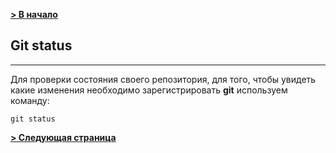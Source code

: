 [**> В начало**](./readme.md)

## Git status
---

Для проверки состояния своего репозитория, для того, чтобы увидеть какие изменения необходимо зарегистрировать **git** используем команду:

```bash=
git status
```



[**> Следующая страница**](./commit.md)